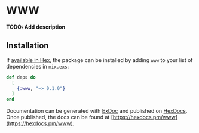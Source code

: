 # WWW

**TODO: Add description**

## Installation

If [available in Hex](https://hex.pm/docs/publish), the package can be installed
by adding `www` to your list of dependencies in `mix.exs`:

```elixir
def deps do
  [
    {:www, "~> 0.1.0"}
  ]
end
```

Documentation can be generated with [ExDoc](https://github.com/elixir-lang/ex_doc)
and published on [HexDocs](https://hexdocs.pm). Once published, the docs can
be found at [https://hexdocs.pm/www](https://hexdocs.pm/www).

